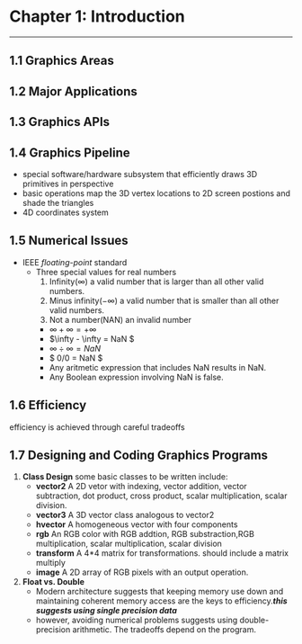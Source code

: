 Chapter 1: Introduction
=======================
-----------------------
1.1 Graphics Areas
------------------
1.2 Major Applications
------------------
1.3 Graphics APIs
------------------
1.4 Graphics Pipeline
--------------------
* special software/hardware subsystem that efficiently draws 3D primitives in perspective
* basic operations map the 3D vertex locations to 2D screen postions and shade the triangles
* 4D coordinates system

1.5 Numerical Issues
--------------------
* IEEE *floating-point* standard
    * Three special values for real numbers
        1. Infinity($\infty$) 
            a valid number that is larger than all other valid numbers.
        2.  Minus infinity($-\infty$)
            a valid number that is smaller than all other valid numbers.
        3. Not a number(NAN)
            an invalid number
        * $\infty + \infty = +\infty$
        * $\infty - \infty = NaN $
        * $\infty \div \infty  = NaN$
        * $ 0/0 = NaN $
        * Any aritmetic expression that includes NaN results in NaN.
        * Any Boolean expression involving NaN is false.

1.6 Efficiency
---------------------
efficiency is achieved through careful tradeoffs

1.7 Designing and Coding Graphics Programs
---------------------
1. **Class Design**
some basic classes to be written include:
    * **vector2**
        A 2D vetor with indexing, vector addition, vector subtraction, dot product, cross product, scalar multiplication, scalar division.
    * **vector3**
        A 3D vector class analogous to vector2
    *  **hvector**
        A homogeneous vector with four components
    * **rgb**
        An RGB color with RGB addtion, RGB substraction,RGB multiplication, scalar multiplication, scalar division
    * **transform**
        A 4*4 matrix for transformations. should include a matrix multiply
    * **image**
        A 2D array of RGB pixels with an output operation. 
2. **Float vs. Double**
    + Modern architecture suggests that keeping memory use down and maintaining coherent memory access are the keys to efficiency._**this suggests using single precision data**_ 
    + however, avoiding numerical problems suggests using double-precision arithmetic. The tradeoffs depend on the program.